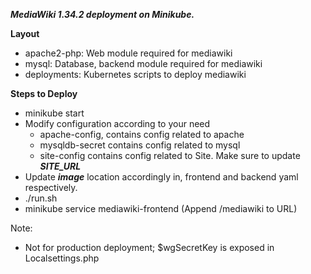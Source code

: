 _**MediaWiki 1.34.2 deployment on Minikube.**_
    
**Layout**
* apache2-php: Web module required for mediawiki
* mysql: Database, backend module required for mediawiki
* deployments: Kubernetes scripts to deploy mediawiki

**Steps to Deploy**
* minikube start
* Modify configuration according to your need
    * apache-config, contains config related to apache
    * mysqldb-secret contains config related to mysql
    * site-config contains config related to Site. Make sure to update **_SITE_URL_**
* Update **_image_** location accordingly in, frontend and backend yaml respectively. 
* ./run.sh
* minikube service mediawiki-frontend (Append /mediawiki to URL)


Note: 
* Not for production deployment; $wgSecretKey is exposed in Localsettings.php 
 